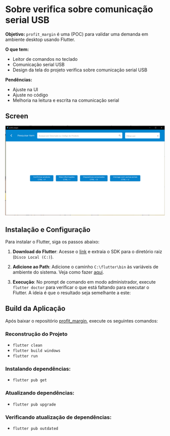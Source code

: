 # Sobre verifica sobre comunicação serial USB

**Objetivo:** `profit_margin` é uma (POC) para validar uma demanda em ambiente desktop usando Flutter.

**O que tem:** 
- Leitor de comandos no teclado
- Comunicação serial USB 
- Design da tela do projeto verifica sobre comunicação serial USB

**Pendências:**
- Ajuste na UI
- Ajuste no código
- Melhoria na leitura e escrita na comunicação serial
## Screen

![alt text](assets/images/doc/image.png)

## Instalação e Configuração 

Para instalar o Flutter, siga os passos abaixo:

1. **Download do Flutter**: Acesse o [link](https://docs.flutter.dev/get-started/install/windows/desktop?tab=download) e extraia o SDK para o diretório raiz (`Disco Local (C:)`).

2. **Adicione ao Path**: Adicione o caminho `C:\flutter\bin` às variáveis de ambiente do sistema. Veja como fazer [aqui](https://support.microsoft.com/pt-br/topic/como-gerenciar-vari%C3%A1veis-de-ambiente-no-windows-xp-5bf6725b-655e-151c-0b55-9a8c9c7f747d#:~:text=Para%20exibir%20ou%20alterar%20vari%C3%A1veis,Clique%20em%20Vari%C3%A1veis%20de%20ambiente.).

3. **Execução**: No prompt de comando em modo administrador, execute `flutter doctor` para verificar o que está faltando para executar o Flutter. A ideia é que o resultado seja semelhante a este:

## Build da Aplicação

Após baixar o repositório [profit_margin](), execute os seguintes comandos:

### Reconstrução do Projeto
- `flutter clean`
- `flutter build windows`
- `flutter run`

### Instalando dependências:
- `flutter pub get`

### Atualizando dependências:
- `flutter pub upgrade`

### Verificando atualização de dependências:
- `flutter pub outdated`
